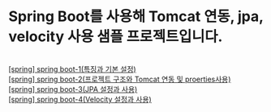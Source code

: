 <h1>Spring Boot를 사용해 Tomcat 연동, jpa, velocity 사용 샘플 프로젝트입니다.</h1>
<br/>
<a href="http://blog.woniper.net/230">[spring] spring boot-1(특징과 기본 설정)</a><br/>
<a href="http://blog.woniper.net/231">[spring] spring boot-2(프로젝트 구조와 Tomcat 연동 및 proerties사용)</a><br/>
<a href="http://blog.woniper.net/232">[spring] spring boot-3(JPA 설정과 사용)</a><br/>
<a href="http://blog.woniper.net/233">[spring] spring boot-4(Velocity 설정과 사용)</a>

